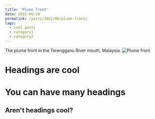 ```yaml
---
title: 'Plume front'
date: 2022-06-10
permalink: /posts/2022/06/plume-front/
tags:
  - cool posts
  - category1
  - category2
---
```


The plume front in the Terengganu River mouth, Malaysia. 
![Plume front](/assets/images/front.png)

Headings are cool
======

You can have many headings
======

Aren't headings cool?
------
